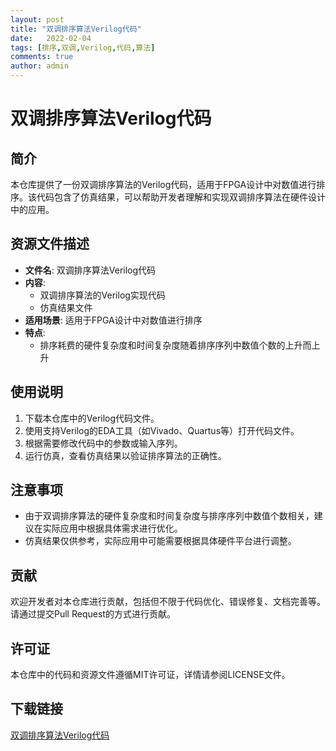 ```yaml
---
layout: post
title: "双调排序算法Verilog代码"
date:   2022-02-04
tags: [排序,双调,Verilog,代码,算法]
comments: true
author: admin
---
```

# 双调排序算法Verilog代码

## 简介
本仓库提供了一份双调排序算法的Verilog代码，适用于FPGA设计中对数值进行排序。该代码包含了仿真结果，可以帮助开发者理解和实现双调排序算法在硬件设计中的应用。

## 资源文件描述
- **文件名**: 双调排序算法Verilog代码
- **内容**: 
  - 双调排序算法的Verilog实现代码
  - 仿真结果文件
- **适用场景**: 适用于FPGA设计中对数值进行排序
- **特点**: 
  - 排序耗费的硬件复杂度和时间复杂度随着排序序列中数值个数的上升而上升

## 使用说明
1. 下载本仓库中的Verilog代码文件。
2. 使用支持Verilog的EDA工具（如Vivado、Quartus等）打开代码文件。
3. 根据需要修改代码中的参数或输入序列。
4. 运行仿真，查看仿真结果以验证排序算法的正确性。

## 注意事项
- 由于双调排序算法的硬件复杂度和时间复杂度与排序序列中数值个数相关，建议在实际应用中根据具体需求进行优化。
- 仿真结果仅供参考，实际应用中可能需要根据具体硬件平台进行调整。

## 贡献
欢迎开发者对本仓库进行贡献，包括但不限于代码优化、错误修复、文档完善等。请通过提交Pull Request的方式进行贡献。

## 许可证
本仓库中的代码和资源文件遵循MIT许可证，详情请参阅LICENSE文件。

## 下载链接

[双调排序算法Verilog代码](https://pan.quark.cn/s/7e4674205863)
